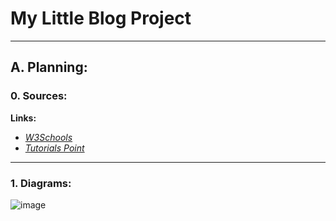 # My Little Blog Project
---
## A. Planning:
### 0. Sources:
**Links:**
- *[W3Schools](https://www.w3schools.com)*
- *[Tutorials Point](https://www.tutorialspoint.com)*
---

### 1. Diagrams:
![image](https://github.com/aribilgiogr/MyBlog/assets/154743525/91afaed3-8e98-44a0-a68a-79872af18819)

